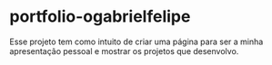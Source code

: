 # portfolio-ogabrielfelipe
Esse projeto tem como intuito de criar uma página para ser a minha apresentação pessoal e mostrar os projetos que desenvolvo.

